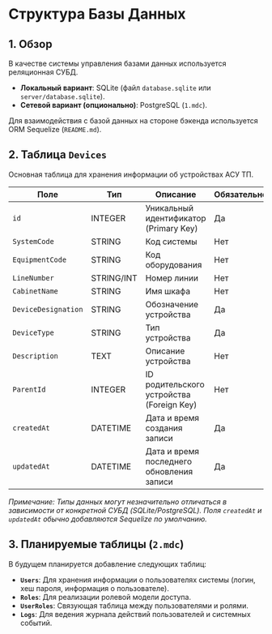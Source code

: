 # Структура Базы Данных

## 1. Обзор

В качестве системы управления базами данных используется реляционная СУБД.

*   **Локальный вариант**: SQLite (файл `database.sqlite` или `server/database.sqlite`).
*   **Сетевой вариант (опционально)**: PostgreSQL (`1.mdc`).

Для взаимодействия с базой данных на стороне бэкенда используется ORM Sequelize (`README.md`).

## 2. Таблица `Devices`

Основная таблица для хранения информации об устройствах АСУ ТП.

| Поле              | Тип         | Описание                                      | Обязательное | Примечание                                     |
| ----------------- | ----------- | --------------------------------------------- | ------------ | ---------------------------------------------- |
| `id`              | INTEGER     | Уникальный идентификатор (Primary Key)        | Да           | Автоинкремент                                  |
| `SystemCode`      | STRING      | Код системы                                   | Нет          |                                                |
| `EquipmentCode`   | STRING      | Код оборудования                              | Нет          |                                                |
| `LineNumber`      | STRING/INT  | Номер линии                                   | Нет          | Уточнить тип                                   |
| `CabinetName`     | STRING      | Имя шкафа                                     | Нет          |                                                |
| `DeviceDesignation` | STRING      | Обозначение устройства                        | Да           |                                                |
| `DeviceType`      | STRING      | Тип устройства                                | Да           |                                                |
| `Description`     | TEXT        | Описание устройства                           | Нет          |                                                |
| `ParentId`        | INTEGER     | ID родительского устройства (Foreign Key)     | Нет          | Ссылается на `id` в этой же таблице для иерархии |
| `createdAt`       | DATETIME    | Дата и время создания записи                  | Да           | Добавляется Sequelize автоматически            |
| `updatedAt`       | DATETIME    | Дата и время последнего обновления записи     | Да           | Добавляется Sequelize автоматически            |

*Примечание: Типы данных могут незначительно отличаться в зависимости от конкретной СУБД (SQLite/PostgreSQL). Поля `createdAt` и `updatedAt` обычно добавляются Sequelize по умолчанию.* 

## 3. Планируемые таблицы (`2.mdc`)

В будущем планируется добавление следующих таблиц:

*   **`Users`**: Для хранения информации о пользователях системы (логин, хеш пароля, информация о пользователе).
*   **`Roles`**: Для реализации ролевой модели доступа.
*   **`UserRoles`**: Связующая таблица между пользователями и ролями.
*   **`Logs`**: Для ведения журнала действий пользователей и системных событий.
